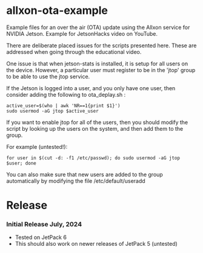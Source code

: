 # allxon-ota-example
Example files for an over the air (OTA) update using the Allxon service for NVIDIA Jetson. Example for JetsonHacks video on YouTube.

There are deliberate placed issues for the scripts presented here. These are addressed when going through the educational video.

One issue is that when jetson-stats is installed, it is setup for all users on the device. However, a particular user must register to be in the 'jtop' group to be able to use the jtop service.

If the Jetson is logged into a user, and you only have one user, then consider adding the following to ota_deplay.sh :

```
active_user=$(who | awk 'NR==1{print $1}')
sudo usermod -aG jtop $active_user
```
If you want to enable jtop for all of the users, then you should modify the script by looking up the users on the system, and then add them to the group.

For example (untested!):
```
for user in $(cut -d: -f1 /etc/passwd); do sudo usermod -aG jtop $user; done
```
You can also make sure that new users are added to the group automatically by modifying the file /etc/default/useradd

# Release

### Initial Release July, 2024
* Tested on JetPack 6
* This should also work on newer releases of JetPack 5 (untested)
